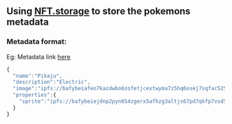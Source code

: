 ## Using [NFT.storage](https://nft.storage/) to store the pokemons metadata

### Metadata format:

Eg: Metadata link [here](https://bafyreicsuhjalye73rtjxny35bshhzueyl5hxweanx4fz7dnuw5cdujnqy.ipfs.dweb.link/metadata.json)

```js
{
  "name":"Pikaju",
  "description":"Electric",
  "image":"ipfs://bafybeiafeo7kazdwbo6zofetjcextwyma7z5hq6osej7sqfac525ytirni/image.png",
  "properties":{
    "sprite":"ipfs://bafybeiejdnp2pyn654zgerx5afhzg3altjs67pd7qkfp7vsd5r53whvnp4/sprite.png","sprite_info":"ipfs://bafybeidllig4pj4lwh2f5sw7qmdwij3fwsuuhhvcrb4n3gz3cslysjqtse/sprite_info.json"
  }
}
```
